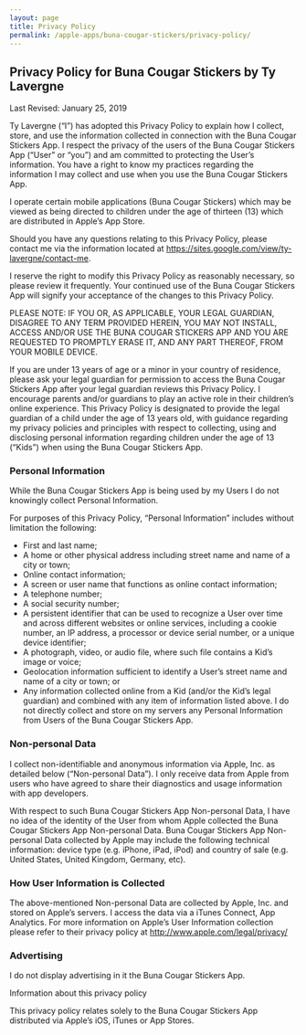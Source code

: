 ```yaml
---
layout: page
title: Privacy Policy
permalink: /apple-apps/buna-cougar-stickers/privacy-policy/
---
```


## Privacy Policy for Buna Cougar Stickers by Ty Lavergne

Last Revised: January 25, 2019

Ty Lavergne (“I”) has adopted this Privacy Policy to explain how I collect, store, and use the information collected in connection with the Buna Cougar Stickers App. I respect the privacy of the users of the Buna Cougar Stickers App (“User” or “you”) and am committed to protecting the User’s information. You have a right to know my practices regarding the information I may collect and use when you use the Buna Cougar Stickers App.

I operate certain mobile applications (Buna Cougar Stickers) which may be viewed as being directed to children under the age of thirteen (13) which are distributed in Apple’s App Store.

Should you have any questions relating to this Privacy Policy, please contact me via the information located at https://sites.google.com/view/ty-lavergne/contact-me.

I reserve the right to modify this Privacy Policy as reasonably necessary, so please review it frequently. Your continued use of the Buna Cougar Stickers App will signify your acceptance of the changes to this Privacy Policy.

PLEASE NOTE: IF YOU OR, AS APPLICABLE, YOUR LEGAL GUARDIAN, DISAGREE TO ANY TERM PROVIDED HEREIN, YOU MAY NOT INSTALL, ACCESS AND/OR USE THE BUNA COUGAR STICKERS APP AND YOU ARE REQUESTED TO PROMPTLY ERASE IT, AND ANY PART THEREOF, FROM YOUR MOBILE DEVICE.

If you are under 13 years of age or a minor in your country of residence, please ask your legal guardian for permission to access the Buna Cougar Stickers App after your legal guardian reviews this Privacy Policy. I encourage parents and/or guardians to play an active role in their children’s online experience. This Privacy Policy is designated to provide the legal guardian of a child under the age of 13 years old, with guidance regarding my privacy policies and principles with respect to collecting, using and disclosing personal information regarding children under the age of 13 (“Kids”) when using the Buna Cougar Stickers App.

### Personal Information

While the Buna Cougar Stickers App is being used by my Users I do not knowingly collect Personal Information.

For purposes of this Privacy Policy, “Personal Information” includes without limitation the following:

* First and last name;
* A home or other physical address including street name and name of a city or town;
* Online contact information;
* A screen or user name that functions as online contact information;
* A telephone number;
* A social security number;
* A persistent identifier that can be used to recognize a User over time and across different websites or online services, including a cookie number, an IP address, a processor or device serial number, or a unique device identifier;
* A photograph, video, or audio file, where such file contains a Kid’s image or voice;
* Geolocation information sufficient to identify a User’s street name and name of a city or town; or
* Any information collected online from a Kid (and/or the Kid’s legal guardian) and combined with any item of information listed above.
I do not directly collect and store on my servers any Personal Information from Users of the Buna Cougar Stickers App.

### Non-personal Data

I collect non-identifiable and anonymous information via Apple, Inc. as detailed below (“Non-personal Data”). I only receive data from Apple from users who have agreed to share their diagnostics and usage information with app developers.

With respect to such Buna Cougar Stickers App Non-personal Data, I have no idea of the identity of the User from whom Apple collected the Buna Cougar Stickers App Non-personal Data. Buna Cougar Stickers App Non-personal Data collected by Apple may include the following technical information: device type (e.g. iPhone, iPad, iPod) and country of sale (e.g. United States, United Kingdom, Germany, etc).

### How User Information is Collected

The above-mentioned Non-personal Data are collected by Apple, Inc. and stored on Apple’s servers. I access the data via a iTunes Connect, App Analytics. For more information on Apple’s User Information collection please refer to their privacy policy at http://www.apple.com/legal/privacy/

### Advertising

I do not display advertising in it the Buna Cougar Stickers App.

Information about this privacy policy

This privacy policy relates solely to the Buna Cougar Stickers App distributed via Apple’s iOS, iTunes or App Stores.
